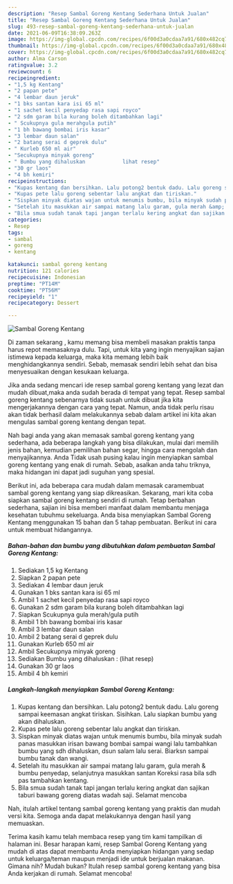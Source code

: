 ```yaml
---
description: "Resep Sambal Goreng Kentang Sederhana Untuk Jualan"
title: "Resep Sambal Goreng Kentang Sederhana Untuk Jualan"
slug: 493-resep-sambal-goreng-kentang-sederhana-untuk-jualan
date: 2021-06-09T16:38:09.263Z
image: https://img-global.cpcdn.com/recipes/6f00d3a0cdaa7a91/680x482cq70/sambal-goreng-kentang-foto-resep-utama.jpg
thumbnail: https://img-global.cpcdn.com/recipes/6f00d3a0cdaa7a91/680x482cq70/sambal-goreng-kentang-foto-resep-utama.jpg
cover: https://img-global.cpcdn.com/recipes/6f00d3a0cdaa7a91/680x482cq70/sambal-goreng-kentang-foto-resep-utama.jpg
author: Alma Carson
ratingvalue: 3.2
reviewcount: 6
recipeingredient:
- "1,5 kg Kentang"
- "2 papan pete"
- "4 lembar daun jeruk"
- "1 bks santan kara isi 65 ml"
- "1 sachet kecil penyedap rasa sapi royco"
- "2 sdm garam bila kurang boleh ditambahkan lagi"
- " Scukupnya gula merahgula putih"
- "1 bh bawang bombai iris kasar"
- "3 lembar daun salan"
- "2 batang serai d geprek dulu"
- " Kurleb 650 ml air"
- "Secukupnya minyak goreng"
- " Bumbu yang dihaluskan            lihat resep"
- "30 gr laos"
- "4 bh kemiri"
recipeinstructions:
- "Kupas kentang dan bersihkan. Lalu potong2 bentuk dadu. Lalu goreng sampai keemasan angkat tiriskan. Sisihkan. Lalu siapkan bumbu yang akan dihaluskan."
- "Kupas pete lalu goreng sebentar lalu angkat dan tiriskan."
- "Sispkan minyak diatas wajan untuk menumis bumbu, bila minyak sudah panas masukkan irisan bawang bombai sampai wangi lalu tambahkan bumbu yang sdh dihaluskan, dsun salam lalu serai. Biarksn sampai bumbu tanak dan wangi."
- "Setelah itu masukkan air sampai matang lalu garam, gula merah &amp; bumbu penyedap, selanjutnya masukkan santan Koreksi rasa bila sdh pas tambahkan kentang."
- "Bila smua sudah tanak tapi jangan terlalu kering angkat dan sajikan taburi bawang goreng diatas wadah saji. Selamat mencoba"
categories:
- Resep
tags:
- sambal
- goreng
- kentang

katakunci: sambal goreng kentang 
nutrition: 121 calories
recipecuisine: Indonesian
preptime: "PT14M"
cooktime: "PT56M"
recipeyield: "1"
recipecategory: Dessert

---
```



![Sambal Goreng Kentang](https://img-global.cpcdn.com/recipes/6f00d3a0cdaa7a91/680x482cq70/sambal-goreng-kentang-foto-resep-utama.jpg)

Di zaman  sekarang , kamu memang bisa membeli masakan praktis tanpa harus repot memasaknya dulu. Tapi, untuk kita yang ingin menyajikan sajian istimewa kepada keluarga, maka kita memang lebih baik menghidangkannya sendiri. Sebab, memasak sendiri lebih sehat dan bisa menyesuaikan dengan kesukaan keluarga.

Jika anda sedang mencari ide resep sambal goreng kentang yang lezat dan mudah dibuat,maka anda sudah berada di tempat yang tepat. Resep sambal goreng kentang  sebenarnya tidak susah untuk dibuat jika kita mengerjakannya dengan cara yang tepat. Namun, anda tidak perlu risau akan tidak berhasil dalam melakukannya 
sebab dalam artikel ini kita akan mengulas sambal goreng kentang dengan tepat.  



Nah bagi anda yang akan memasak sambal goreng kentang yang sederhana, ada beberapa langkah yang bisa dilakukan, mulai dari memilih jenis bahan, kemudian pemilihan bahan segar, hingga cara mengolah dan menyajikannya. Anda Tidak usah pusing kalau ingin menyiapkan sambal goreng kentang yang enak di rumah. Sebab, asalkan anda  tahu triknya, maka hidangan ini dapat jadi suguhan yang spesial.

Berikut ini, ada beberapa cara mudah dalam memasak caramembuat sambal goreng kentang yang siap dikreasikan. Sekarang, mari kita coba siapkan sambal goreng kentang sendiri di rumah. Tetap berbahan sederhana, sajian ini bisa memberi manfaat dalam membantu menjaga kesehatan tubuhmu sekeluarga. Anda bisa menyiapkan Sambal Goreng Kentang menggunakan 15 bahan dan 5 tahap pembuatan. Berikut ini cara untuk membuat hidangannya.

<!--inarticleads1-->

##### Bahan-bahan dan bumbu yang dibutuhkan dalam pembuatan Sambal Goreng Kentang:

1. Sediakan 1,5 kg Kentang
1. Siapkan 2 papan pete
1. Sediakan 4 lembar daun jeruk
1. Gunakan 1 bks santan kara isi 65 ml
1. Ambil 1 sachet kecil penyedap rasa sapi royco
1. Gunakan 2 sdm garam bila kurang boleh ditambahkan lagi
1. Siapkan  Scukupnya gula merah/gula putih
1. Ambil 1 bh bawang bombai iris kasar
1. Ambil 3 lembar daun salan
1. Ambil 2 batang serai d geprek dulu
1. Gunakan  Kurleb 650 ml air
1. Ambil Secukupnya minyak goreng
1. Sediakan  Bumbu yang dihaluskan :           (lihat resep)
1. Gunakan 30 gr laos
1. Ambil 4 bh kemiri




<!--inarticleads2-->

##### Langkah-langkah menyiapkan Sambal Goreng Kentang:

1. Kupas kentang dan bersihkan. Lalu potong2 bentuk dadu. Lalu goreng sampai keemasan angkat tiriskan. Sisihkan. Lalu siapkan bumbu yang akan dihaluskan.
1. Kupas pete lalu goreng sebentar lalu angkat dan tiriskan.
1. Sispkan minyak diatas wajan untuk menumis bumbu, bila minyak sudah panas masukkan irisan bawang bombai sampai wangi lalu tambahkan bumbu yang sdh dihaluskan, dsun salam lalu serai. Biarksn sampai bumbu tanak dan wangi.
1. Setelah itu masukkan air sampai matang lalu garam, gula merah &amp; bumbu penyedap, selanjutnya masukkan santan Koreksi rasa bila sdh pas tambahkan kentang.
1. Bila smua sudah tanak tapi jangan terlalu kering angkat dan sajikan taburi bawang goreng diatas wadah saji. Selamat mencoba




Nah, itulah artikel tentang  sambal goreng kentang  yang praktis dan mudah versi kita. Semoga anda dapat melakukannya dengan hasil yang memuaskan. 

Terima kasih kamu telah membaca resep yang tim kami tampilkan di halaman ini. Besar harapan kami, resep  Sambal Goreng Kentang yang mudah di atas dapat membantu Anda menyiapkan hidangan yang sedap untuk keluarga/teman maupun menjadi ide untuk berjualan makanan. Gimana nih? Mudah bukan? Itulah resep sambal goreng kentang yang bisa Anda kerjakan di rumah. Selamat mencoba!

